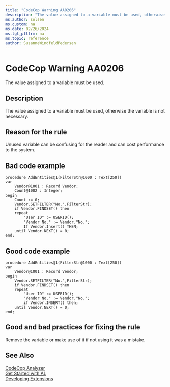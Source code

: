 ```yaml
---
title: "CodeCop Warning AA0206"
description: "The value assigned to a variable must be used, otherwise the variable is not necessary."
ms.author: solsen
ms.custom: na
ms.date: 02/26/2024
ms.tgt_pltfrm: na
ms.topic: reference
author: SusanneWindfeldPedersen
---
```

[//]: # (START>DO_NOT_EDIT)
[//]: # (IMPORTANT:Do not edit any of the content between here and the END>DO_NOT_EDIT.)
[//]: # (Any modifications should be made in the .xml files in the ModernDev repo.)
# CodeCop Warning AA0206
The value assigned to a variable must be used.

## Description
The value assigned to a variable must be used, otherwise the variable is not necessary.

[//]: # (IMPORTANT: END>DO_NOT_EDIT)

## Reason for the rule
Unused variable can be confusing for the reader and can cost performance to the system.

## Bad code example
```AL
procedure AddEntities@1(FilterStr@1000 : Text[250])
var
    Vendor@1001 : Record Vendor;
    Count@1002 : Integer;
begin
    Count := 0;
    Vendor.SETFILTER("No.",FilterStr);
    if Vendor.FINDSET() then
    repeat
        "User ID" := USERID(); 
        "Vendor No." := Vendor."No.";
        If Vendor.Insert() THEN;
    until Vendor.NEXT() = 0; 
end;
```

## Good code example
```AL
procedure AddEntities@1(FilterStr@1000 : Text[250])
var
    Vendor@1001 : Record Vendor;
begin
    Vendor.SETFILTER("No.",FilterStr);
    if Vendor.FINDSET() then
    repeat
        "User ID" := USERID(); 
        "Vendor No." := Vendor."No.";
        if Vendor.INSERT() then;
    until Vendor.NEXT() = 0; 
end;
```

## Good and bad practices for fixing the rule

Remove the variable or make use of it if not using it was a mistake.

## See Also  
[CodeCop Analyzer](codecop.md)  
[Get Started with AL](../devenv-get-started.md)  
[Developing Extensions](../devenv-dev-overview.md)  